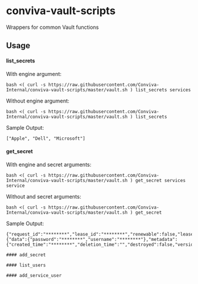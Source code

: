 # conviva-vault-scripts
Wrappers for common Vault functions

## Usage

#### list_secrets
With engine argument:
```
bash <( curl -s https://raw.githubusercontent.com/Conviva-Internal/conviva-vault-scripts/master/vault.sh ) list_secrets services
```

Without engine argument:
```
bash <( curl -s https://raw.githubusercontent.com/Conviva-Internal/conviva-vault-scripts/master/vault.sh ) list_secrets
```

Sample Output:
```
["Apple", "Dell", "Microsoft"]
```

#### get_secret
With engine and secret arguments:
```
bash <( curl -s https://raw.githubusercontent.com/Conviva-Internal/conviva-vault-scripts/master/vault.sh ) get_secret services service
```

Without and secret arguments:
```
bash <( curl -s https://raw.githubusercontent.com/Conviva-Internal/conviva-vault-scripts/master/vault.sh ) get_secret
```

Sample Output:
```
{"request_id":"********","lease_id":"********","renewable":false,"lease_duration":0,"data":{"data":{"password":"********","username":"********"},"metadata":{"created_time":"********","deletion_time":"","destroyed":false,"version":1}},"wrap_info":null,"warnings":null,"auth":null}```

#### add_secret

#### list_users

#### add_service_user
